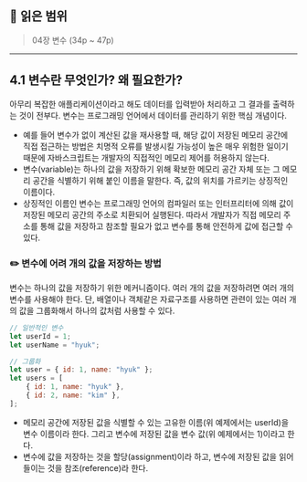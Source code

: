 ## 📔 **읽은 범위**

> 04장 변수 (34p ~ 47p)

---

## 4.1 변수란 무엇인가? 왜 필요한가?

아무리 복잡한 애플리케이션이라고 해도 데이터를 입력받아 처리하고 그 결과를 출력하는 것이 전부다. 변수는 프로그래밍 언어에서 데이터를 관리하기 위한 핵심 개념이다.

- 예를 들어 변수가 없이 계산된 값을 재사용할 때, 해당 값이 저장된 메모리 공간에 직접 접근하는 방법은 치명적 오류를 발생시킬 가능성이 높은 매우 위험한 일이기 때문에 자바스크립트는 개발자의 직접적인 메모리 제어를 허용하지 않는다.
- 변수(variable)는 하나의 값을 저장하기 위해 확보한 메모리 공간 자체 또는 그 메모리 공간을 식별하기 위해 붙인 이름을 말한다. 즉, 값의 위치를 가르키는 상징적인 이름이다.
- 상징적인 이름인 변수는 프로그래밍 언어의 컴파일러 또는 인터프리터에 의해 값이 저장된 메모리 공간의 주소로 치환되어 실행된다. 따라서 개발자가 직접 메모리 주소를 통해 값을 저장하고 참조할 필요가 없고 변수를 통해 안전하게 값에 접근할 수 있다.

### ✏️ 변수에 어려 개의 값을 저장하는 방법

변수는 하나의 값을 저장하기 위한 메커니즘이다. 여러 개의 값을 저장하려면 여러 개의 변수를 사용해야 한다. 단, 배열이나 객체같은 자료구조를 사용하면 관련이 있는 여러 개의 값을 그룹화해서 하나의 값처럼 사용할 수 있다.

```javascript
// 일반적인 변수
let userId = 1;
let userName = "hyuk";

// 그룹화
let user = { id: 1, name: "hyuk" };
let users = [
	{ id: 1, name: "hyuk" },
	{ id: 2, name: "kim" },
];
```

- 메모리 공간에 저장된 값을 식별할 수 있는 고유한 이름(위 예제에서는 userId)을 변수 이름이라 한다. 그리고 변수에 저장된 값을 변수 값(위 예제에서는 1)이라고 한다.
- 변수에 값을 저장하는 것을 할당(assignment)이라 하고, 변수에 저장된 값을 읽어 들이는 것을 참조(reference)라 한다.
